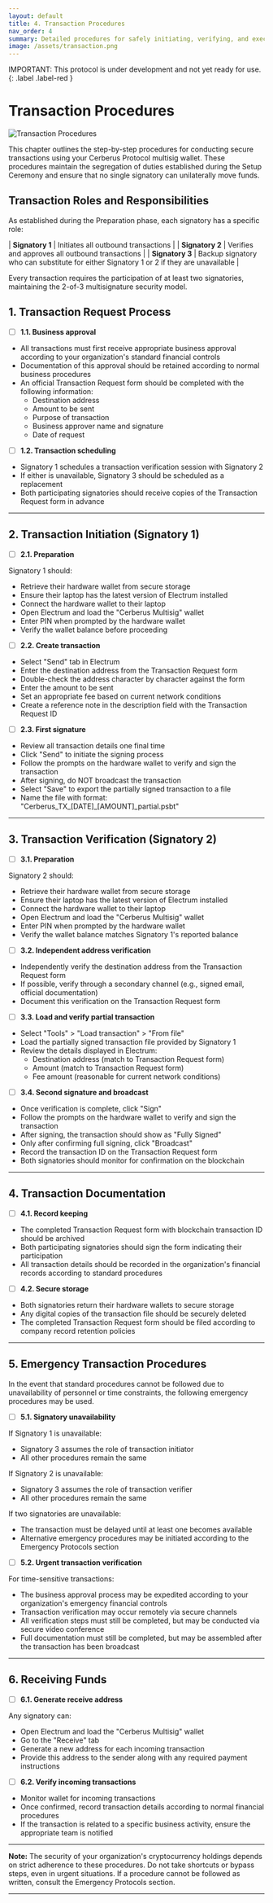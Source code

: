 ```yaml
---
layout: default
title: 4. Transaction Procedures
nav_order: 4
summary: Detailed procedures for safely initiating, verifying, and executing transactions with the Cerberus multisignature wallet.
image: /assets/transaction.png
---
```


IMPORTANT: This protocol is under development and not yet ready for use.
{: .label .label-red }

Transaction Procedures
=====================

![Transaction Procedures](/assets/transaction.png)

This chapter outlines the step-by-step procedures for conducting secure transactions using your Cerberus Protocol multisig wallet. These procedures maintain the segregation of duties established during the Setup Ceremony and ensure that no single signatory can unilaterally move funds.

## Transaction Roles and Responsibilities

As established during the Preparation phase, each signatory has a specific role:

| **Signatory 1** | Initiates all outbound transactions |
| **Signatory 2** | Verifies and approves all outbound transactions |
| **Signatory 3** | Backup signatory who can substitute for either Signatory 1 or 2 if they are unavailable |

Every transaction requires the participation of at least two signatories, maintaining the 2-of-3 multisignature security model.

## 1. Transaction Request Process

* [ ] **1.1. Business approval**

* All transactions must first receive appropriate business approval according to your organization's standard financial controls
* Documentation of this approval should be retained according to normal business procedures
* An official Transaction Request form should be completed with the following information:
  * Destination address
  * Amount to be sent
  * Purpose of transaction
  * Business approver name and signature
  * Date of request

* [ ] **1.2. Transaction scheduling**

* Signatory 1 schedules a transaction verification session with Signatory 2
* If either is unavailable, Signatory 3 should be scheduled as a replacement
* Both participating signatories should receive copies of the Transaction Request form in advance

***

## 2. Transaction Initiation (Signatory 1)

* [ ] **2.1. Preparation**

Signatory 1 should:

* Retrieve their hardware wallet from secure storage
* Ensure their laptop has the latest version of Electrum installed
* Connect the hardware wallet to their laptop
* Open Electrum and load the "Cerberus Multisig" wallet
* Enter PIN when prompted by the hardware wallet
* Verify the wallet balance before proceeding

* [ ] **2.2. Create transaction**

* Select "Send" tab in Electrum
* Enter the destination address from the Transaction Request form
* Double-check the address character by character against the form
* Enter the amount to be sent
* Set an appropriate fee based on current network conditions
* Create a reference note in the description field with the Transaction Request ID

* [ ] **2.3. First signature**

* Review all transaction details one final time
* Click "Send" to initiate the signing process
* Follow the prompts on the hardware wallet to verify and sign the transaction
* After signing, do NOT broadcast the transaction
* Select "Save" to export the partially signed transaction to a file
* Name the file with format: "Cerberus_TX_[DATE]_[AMOUNT]_partial.psbt"

***

## 3. Transaction Verification (Signatory 2)

* [ ] **3.1. Preparation**

Signatory 2 should:

* Retrieve their hardware wallet from secure storage
* Ensure their laptop has the latest version of Electrum installed
* Connect the hardware wallet to their laptop
* Open Electrum and load the "Cerberus Multisig" wallet
* Enter PIN when prompted by the hardware wallet
* Verify the wallet balance matches Signatory 1's reported balance

* [ ] **3.2. Independent address verification**

* Independently verify the destination address from the Transaction Request form
* If possible, verify through a secondary channel (e.g., signed email, official documentation)
* Document this verification on the Transaction Request form

* [ ] **3.3. Load and verify partial transaction**

* Select "Tools" > "Load transaction" > "From file"
* Load the partially signed transaction file provided by Signatory 1
* Review the details displayed in Electrum:
  * Destination address (match to Transaction Request form)
  * Amount (match to Transaction Request form)
  * Fee amount (reasonable for current network conditions)

* [ ] **3.4. Second signature and broadcast**

* Once verification is complete, click "Sign"
* Follow the prompts on the hardware wallet to verify and sign the transaction
* After signing, the transaction should show as "Fully Signed"
* Only after confirming full signing, click "Broadcast"
* Record the transaction ID on the Transaction Request form
* Both signatories should monitor for confirmation on the blockchain

***

## 4. Transaction Documentation

* [ ] **4.1. Record keeping**

* The completed Transaction Request form with blockchain transaction ID should be archived
* Both participating signatories should sign the form indicating their participation
* All transaction details should be recorded in the organization's financial records according to standard procedures

* [ ] **4.2. Secure storage**

* Both signatories return their hardware wallets to secure storage
* Any digital copies of the transaction file should be securely deleted
* The completed Transaction Request form should be filed according to company record retention policies

***

## 5. Emergency Transaction Procedures

In the event that standard procedures cannot be followed due to unavailability of personnel or time constraints, the following emergency procedures may be used.

* [ ] **5.1. Signatory unavailability**

If Signatory 1 is unavailable:
* Signatory 3 assumes the role of transaction initiator
* All other procedures remain the same

If Signatory 2 is unavailable:
* Signatory 3 assumes the role of transaction verifier
* All other procedures remain the same

If two signatories are unavailable:
* The transaction must be delayed until at least one becomes available
* Alternative emergency procedures may be initiated according to the Emergency Protocols section

* [ ] **5.2. Urgent transaction verification**

For time-sensitive transactions:
* The business approval process may be expedited according to your organization's emergency financial controls
* Transaction verification may occur remotely via secure channels
* All verification steps must still be completed, but may be conducted via secure video conference
* Full documentation must still be completed, but may be assembled after the transaction has been broadcast

***

## 6. Receiving Funds

* [ ] **6.1. Generate receive address**

Any signatory can:
* Open Electrum and load the "Cerberus Multisig" wallet
* Go to the "Receive" tab
* Generate a new address for each incoming transaction
* Provide this address to the sender along with any required payment instructions

* [ ] **6.2. Verify incoming transactions**

* Monitor wallet for incoming transactions
* Once confirmed, record transaction details according to normal financial procedures
* If the transaction is related to a specific business activity, ensure the appropriate team is notified

***

**Note:** The security of your organization's cryptocurrency holdings depends on strict adherence to these procedures. Do not take shortcuts or bypass steps, even in urgent situations. If a procedure cannot be followed as written, consult the Emergency Protocols section.

***
